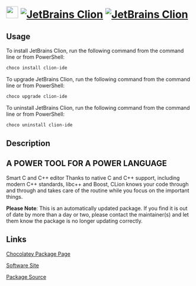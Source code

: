 ﻿# <img src="https://cdn.jsdelivr.net/gh/mkevenaar/chocolatey-packages@ae7413fd5316d97465e796f3fd823d2ed9f7c861/icons/clion-ide.png" width="32" height="32"/> [![JetBrains Clion](https://img.shields.io/chocolatey/v/clion-ide.svg?label=JetBrains+Clion)](https://community.chocolatey.org/packages/clion-ide) [![JetBrains Clion](https://img.shields.io/chocolatey/dt/clion-ide.svg)](https://community.chocolatey.org/packages/clion-ide)

## Usage

To install JetBrains Clion, run the following command from the command line or from PowerShell:

```powershell
choco install clion-ide
```

To upgrade JetBrains Clion, run the following command from the command line or from PowerShell:

```powershell
choco upgrade clion-ide
```

To uninstall JetBrains Clion, run the following command from the command line or from PowerShell:

```powershell
choco uninstall clion-ide
```

## Description

## A POWER TOOL FOR A POWER LANGUAGE

Smart C and C++ editor
Thanks to native C and C++ support, including modern C++ standards, libc++ and Boost, CLion knows your code through and through and takes care of the routine while you focus on the important things.

**Please Note**: This is an automatically updated package. If you find it is
out of date by more than a day or two, please contact the maintainer(s) and
let them know the package is no longer updating correctly.


## Links

[Chocolatey Package Page](https://community.chocolatey.org/packages/clion-ide)

[Software Site](https://www.jetbrains.com/clion/)

[Package Source](https://github.com/mkevenaar/chocolatey-packages/tree/master/automatic/clion-ide)

